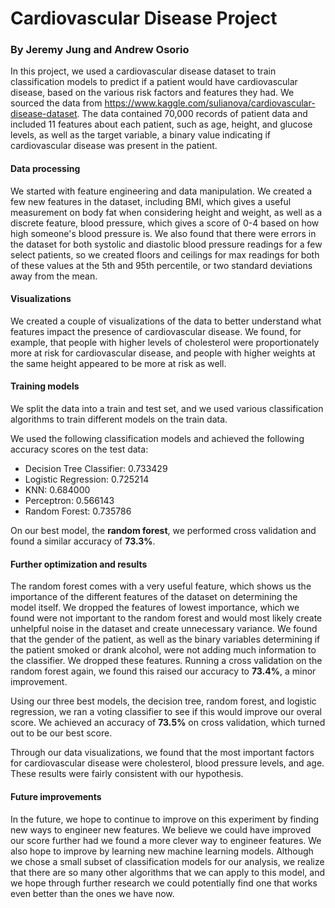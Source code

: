 # Cardiovascular Disease Project
### By Jeremy Jung and Andrew Osorio

In this project, we used a cardiovascular disease dataset to train classification models to predict if a patient would have cardiovascular disease, based on the various risk factors and features they had. We sourced the data from https://www.kaggle.com/sulianova/cardiovascular-disease-dataset. The data contained 70,000 records of patient data and included 11 features about each patient, such as age, height, and glucose levels, as well as the target variable, a binary value indicating if cardiovascular disease was present in the patient.

#### Data processing
We started with feature engineering and data manipulation. We created a few new features in the dataset, including BMI, which gives a useful measurement on body fat when considering height and weight, as well as a discrete feature, blood pressure, which gives a score of 0-4 based on how high someone's blood pressure is. We also found that there were errors in the dataset for both systolic and diastolic blood pressure readings for a few select patients, so we created floors and ceilings for max readings for both of these values at the 5th and 95th percentile, or two standard deviations away from the mean.

#### Visualizations
We created a couple of visualizations of the data to better understand what features impact the presence of cardiovascular disease. We found, for example, that people with higher levels of cholesterol were proportionately more at risk for cardiovascular disease, and people with higher weights at the same height appeared to be more at risk as well.

#### Training models
We split the data into a train and test set, and we used various classification algorithms to train different models on the train data.

We used the following classification models and achieved the following accuracy scores on the test data:
* Decision Tree Classifier: 0.733429
* Logistic Regression: 0.725214
* KNN: 0.684000
* Perceptron: 0.566143
* Random Forest: 0.735786

On our best model, the __random forest__, we performed cross validation and found a similar accuracy of __73.3%__.

#### Further optimization and results
The random forest comes with a very useful feature, which shows us the importance of the different features of the dataset on determining the model itself. We dropped the features of lowest importance, which we found were not important to the random forest and would most likely create unhelpful noise in the dataset and create unnecessary variance. We found that the gender of the patient, as well as the binary variables determining if the patient smoked or drank alcohol, were not adding much information to the classifier. We dropped these features. Running a cross validation on the random forest again, we found this raised our accuracy to __73.4%__, a minor improvement.


Using our three best models, the decision tree, random forest, and logistic regression, we ran a voting classifier to see if this would improve our overal score. We achieved an accuracy of __73.5%__ on cross validation, which turned out to be our best score.

Through our data visualizations, we found that the most important factors for cardiovascular disease were cholesterol, blood pressure levels, and age. These results were fairly consistent with our hypothesis. 

#### Future improvements
In the future, we hope to continue to improve on this experiment by finding new ways to engineer new features. We believe we could have improved our score further had we found a more clever way to engineer features. We also hope to improve by learning new machine learning models. Although we chose a small subset of classification models for our analysis, we realize that there are so many other algorithms that we can apply to this model, and we hope through further research we could potentially find one that works even better than the ones we have now.
